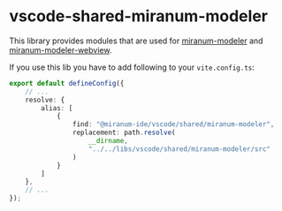 # vscode-shared-miranum-modeler

This library provides modules that are used for [miranum-modeler](apps/miranum-modeler) and [miranum-modeler-webview](apps/miranum-modeler-webview).

If you use this lib you have to add following to your `vite.config.ts`:
```ts
export default defineConfig({
    // ...
    resolve: {
        alias: [
            {
                find: "@miranum-ide/vscode/shared/miranum-modeler",
                replacement: path.resolve(
                    __dirname,
                    "../../libs/vscode/shared/miranum-modeler/src"
                )
            }
        ]
    },
    // ...
});
```
